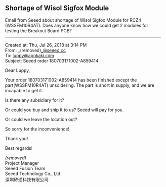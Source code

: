 ## Shortage of Wisol Sigfox Module

Email from Seeed about shortage of Wisol Sigfox Module for RCZ4 (WSSFM10R4AT). Does anyone know how we could get 2 modules for testing the Breakout Board PCB?

-----
Created at:	Thu, Jul 26, 2018 at 3:14 PM <br>
From:	_(removed)_@seeed.cc <br>
To:	luppy@appkaki.com <br>
Subject:	Seeed order 180703171002-A859414 <br>

Dear Luppy,

Your order 180703171002-A859414 has been finished except the part(WSSFM10R4AT) unsoldering. 
The part is short in supply, and we are incapable to get it.

Is there any subsidiary for it?

Or could you buy and ship it to us? Seeed will pay for you.

Or could we leave the location out?

So sorry for the inconvenience!

Thank you!

Best regards!

_(removed)_ <br>
Project Manager <br>
Seeed Fusion Team <br>
Seeed Technology Co., Ltd <br>
深圳矽递科技有限公司 <br>

